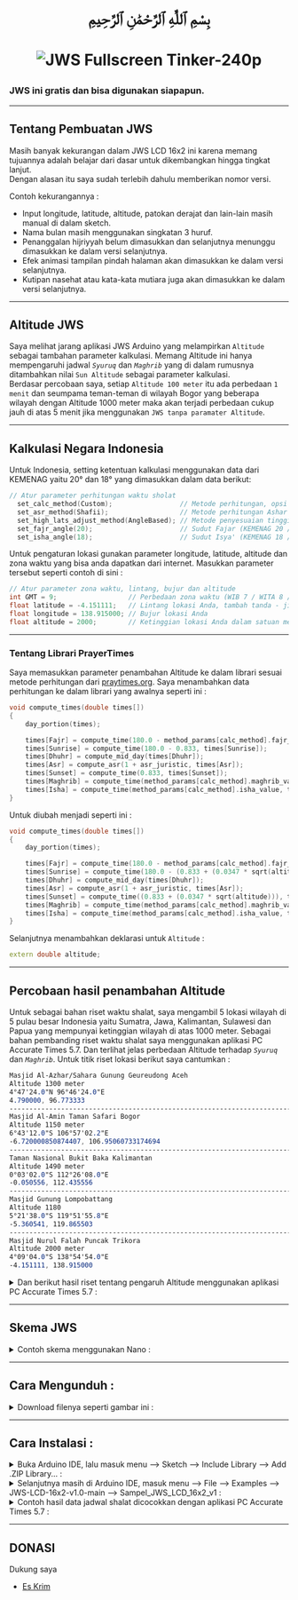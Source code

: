 # <p align="center">بِسْمِ ٱللَّٰهِ ٱلرَّحْمَٰنِ ٱلرَّحِيمِ</p>
# <p align="center">![JWS Fullscreen Tinker-240p](https://github.com/chatGaPenTing/JWS-LCD-16x2-v1.0/assets/161785031/f6aeac52-6d8a-4f4c-aaec-869a1f0dbf4e)
</p>

### JWS ini gratis dan bisa digunakan siapapun.  
---
## Tentang Pembuatan JWS
Masih banyak kekurangan dalam JWS LCD 16x2 ini karena memang tujuannya adalah belajar dari dasar untuk dikembangkan hingga tingkat lanjut.  
Dengan alasan itu saya sudah terlebih dahulu memberikan nomor versi.  
  
Contoh kekurangannya :  
- Input longitude, latitude, altitude, patokan derajat dan lain-lain masih manual di dalam sketch.  
- Nama bulan masih menggunakan singkatan 3 huruf.  
- Penanggalan hijriyyah belum dimasukkan dan selanjutnya menunggu dimasukkan ke dalam versi selanjutnya.  
- Efek animasi tampilan pindah halaman akan dimasukkan ke dalam versi selanjutnya.  
- Kutipan nasehat atau kata-kata mutiara juga akan dimasukkan ke dalam versi selanjutnya.  
---
## Altitude JWS
Saya melihat jarang aplikasi JWS Arduino yang melampirkan `Altitude` sebagai tambahan parameter kalkulasi. Memang Altitude ini hanya mempengaruhi jadwal *`Syuruq`* dan *`Maghrib`* yang di dalam rumusnya ditambahkan nilai `Sun Altitude` sebagai parameter kalkulasi.  
Berdasar percobaan saya, setiap `Altitude 100 meter` itu ada perbedaan `1 menit` dan seumpama teman-teman di wilayah Bogor yang beberapa wilayah dengan Altitude 1000 meter maka akan terjadi perbedaan cukup jauh di atas 5 menit jika menggunakan `JWS tanpa paramater Altitude`.

---
## Kalkulasi Negara Indonesia
Untuk Indonesia, setting ketentuan kalkulasi menggunakan data dari KEMENAG yaitu 20° dan 18° yang dimasukkan dalam data berikut:  
```cpp
// Atur parameter perhitungan waktu sholat
  set_calc_method(Custom);                 // Metode perhitungan, opsi ada di PrayerTimes.h
  set_asr_method(Shafii);                  // Metode perhitungan Ashar
  set_high_lats_adjust_method(AngleBased); // Metode penyesuaian tinggi lintang
  set_fajr_angle(20);                      // Sudut Fajar (KEMENAG 20 / MESIR 19.5)
  set_isha_angle(18);                      // Sudut Isya' (KEMENAG 18 / MESIR 17.5)
```
Untuk pengaturan lokasi gunakan parameter longitude, latitude, altitude dan zona waktu yang bisa anda dapatkan dari internet. Masukkan parameter tersebut seperti contoh di sini :  
```cpp
// Atur parameter zona waktu, lintang, bujur dan altitude
int GMT = 9;                  // Perbedaan zona waktu (WIB 7 / WITA 8 / WIT 9)
float latitude = -4.151111;   // Lintang lokasi Anda, tambah tanda - jika anda di wilayah S (South)
float longitude = 138.915000; // Bujur lokasi Anda
float altitude = 2000;        // Ketinggian lokasi Anda dalam satuan meter   
```  
---
  
### Tentang Librari PrayerTimes
Saya memasukkan parameter penambahan Altitude ke dalam librari sesuai metode perhitungan dari [praytimes.org](http://praytimes.org/calculation). Saya menambahkan data perhitungan ke dalam librari yang awalnya seperti ini :  
```cpp
void compute_times(double times[])
{
	day_portion(times);

	times[Fajr] = compute_time(180.0 - method_params[calc_method].fajr_angle, times[Fajr]);
	times[Sunrise] = compute_time(180.0 - 0.833, times[Sunrise]);
	times[Dhuhr] = compute_mid_day(times[Dhuhr]);
	times[Asr] = compute_asr(1 + asr_juristic, times[Asr]);
	times[Sunset] = compute_time(0.833, times[Sunset]);
	times[Maghrib] = compute_time(method_params[calc_method].maghrib_value, times[Maghrib]);
	times[Isha] = compute_time(method_params[calc_method].isha_value, times[Isha]);
}
```
Untuk diubah menjadi seperti ini :  
```cpp
void compute_times(double times[])
{
	day_portion(times);

	times[Fajr] = compute_time(180.0 - method_params[calc_method].fajr_angle, times[Fajr]);
	times[Sunrise] = compute_time(180.0 - (0.833 + (0.0347 * sqrt(altitude))), times[Sunrise]);
	times[Dhuhr] = compute_mid_day(times[Dhuhr]);
	times[Asr] = compute_asr(1 + asr_juristic, times[Asr]);
	times[Sunset] = compute_time((0.833 + (0.0347 * sqrt(altitude))), times[Sunset]);
	times[Maghrib] = compute_time(method_params[calc_method].maghrib_value, times[Maghrib]);
	times[Isha] = compute_time(method_params[calc_method].isha_value, times[Isha]);
}
```
Selanjutnya menambahkan deklarasi untuk `Altitude` :  
```cpp
extern double altitude;
```

---

## Percobaan hasil penambahan Altitude  
Untuk sebagai bahan riset waktu shalat, saya mengambil 5 lokasi wilayah di 5 pulau besar Indonesia yaitu Sumatra, Jawa, Kalimantan, Sulawesi dan Papua yang mempunyai ketinggian wilayah di atas 1000 meter. Sebagai bahan pembanding riset waktu shalat  saya menggunakan aplikasi PC Accurate Times 5.7. Dan terlihat jelas perbedaan Altitude terhadap *`Syuruq`* dan *`Maghrib`*. Untuk titik riset lokasi berikut saya cantumkan :  
```css
Masjid Al-Azhar/Sahara Gunung Geureudong Aceh
Altitude 1300 meter
4°47'24.0"N 96°46'24.0"E
4.790000, 96.773333
---------------------------------------------------------------------------
Masjid Al-Amin Taman Safari Bogor
Altitude 1150 meter
6°43'12.0"S 106°57'02.2"E
-6.720000850874407, 106.95060733174694
---------------------------------------------------------------------------
Taman Nasional Bukit Baka Kalimantan
Altitude 1490 meter
0°03'02.0"S 112°26'08.0"E
-0.050556, 112.435556
---------------------------------------------------------------------------
Masjid Gunung Lompobattang
Altitude 1180
5°21'38.0"S 119°51'55.8"E
-5.360541, 119.865503
---------------------------------------------------------------------------
Masjid Nurul Falah Puncak Trikora 
Altitude 2000 meter
4°09'04.0"S 138°54'54.0"E
-4.151111, 138.915000
```
<details>
<summary>Dan berikut hasil riset tentang pengaruh Altitude menggunakan aplikasi PC Accurate Times 5.7 :</summary>  
    
`Sumatra - Aceh`  
![Aceh Diff](https://github.com/chatGaPenTing/JWS-LCD-16x2-v1.0/assets/161785031/6ac6f40e-7577-4293-aff3-f48e78b427f8)
  
`Jawa - Bogor`
![Bogor Diff](https://github.com/chatGaPenTing/JWS-LCD-16x2-v1.0/assets/161785031/e4286b17-81a5-4836-ac3e-261038544d32)

`Kalimantan - Sintang`  
![Kalbar Diff](https://github.com/chatGaPenTing/JWS-LCD-16x2-v1.0/assets/161785031/53632e53-ea6b-402f-9bca-30ad18d44d96)

`Sulawesi - Gowa`  
![Sulsel Diff](https://github.com/chatGaPenTing/JWS-LCD-16x2-v1.0/assets/161785031/f4386ee8-e603-47e2-be50-9c2feb7f4dfd)

`Papua - Puncak Trikora`  
![Papua Diff](https://github.com/chatGaPenTing/JWS-LCD-16x2-v1.0/assets/161785031/bf3c40f5-134c-4dea-908f-65edd451f0b4)
</details>  

---

## Skema JWS
<details>
<summary>Contoh skema menggunakan Nano :</summary>  
	
![skema320](https://github.com/chatGaPenTing/JWS-LCD-16x2-v1.0/assets/161785031/747120df-6544-48f8-b799-7773ca537775)  
</details>  

---
  
## Cara Mengunduh :    
<details>
<summary>Download filenya seperti gambar ini :</summary>  
    
![unduh480](https://github.com/chatGaPenTing/JWS-LCD-16x2-v1.0/assets/161785031/2854ff19-05fb-4756-a5ff-1f04ad1ed275)
</details>  

---
  
## Cara Instalasi :    
  
<details>  
<summary>Buka Arduino IDE, lalu masuk menu --> Sketch --> Include Library --> Add .ZIP Library... :</summary>  

![cara1-320](https://github.com/chatGaPenTing/JWS-LCD-16x2-v1.0/assets/161785031/3f306350-7a76-402a-9080-fe2640f5d3cb)
</details>
    
<details>  
<summary>Selanjutnya masih di Arduino IDE, masuk menu --> File --> Examples --> JWS-LCD-16x2-v1.0-main --> Sampel_JWS_LCD_16x2_v1 :</summary>  
    
![cara2-320](https://github.com/chatGaPenTing/JWS-LCD-16x2-v1.0/assets/161785031/b24a04dc-d3d3-4131-a117-a6186e70bc96)
</details>
  
<details>  
<summary>Contoh hasil data jadwal shalat dicocokkan dengan aplikasi PC Accurate Times 5.7 :</summary>  
  
https://github.com/chatGaPenTing/JWS-LCD-16x2-v1.0/assets/161785031/3bb84285-3116-476f-81cc-920385032255
</details>  

---
  
## DONASI  
Dukung saya
- [Es Krim](https://trakteer.id/muhammad_iqbal108/tip)

  
